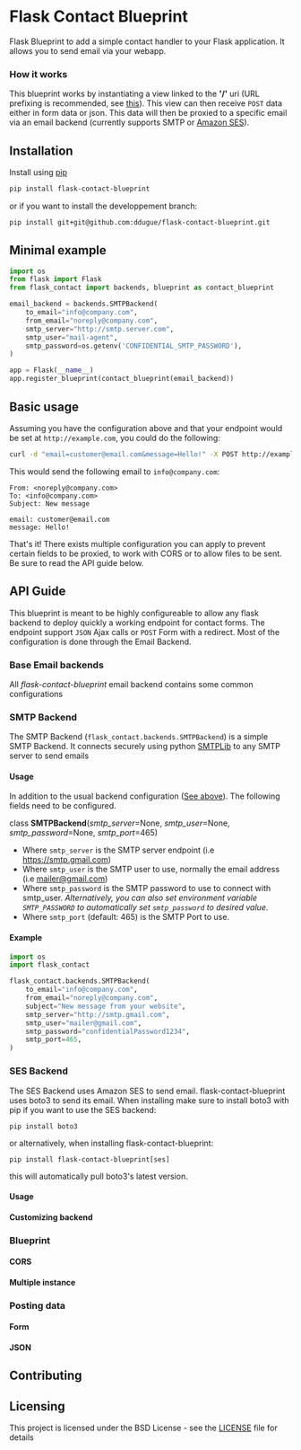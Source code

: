 # Flask Contact Blueprint
Flask Blueprint to add a simple contact handler to your Flask application. It allows you to send email via
your webapp.

### How it works
This blueprint works by instantiating a view linked to the **'/'** uri (URL prefixing is recommended, see [this](http://flask.pocoo.org/docs/latest/blueprints/#registering-blueprints)). This view can then receive `POST` data either in form data or json. This data
will then be proxied to a specific email via an email backend (currently supports SMTP or [Amazon SES](https://aws.amazon.com/ses/)).

## Installation
Install using [pip](https://pip.pypa.io/en/stable/installing/)

```bash
pip install flask-contact-blueprint
```

or if you want to install the developpement branch:

```bash
pip install git+git@github.com:ddugue/flask-contact-blueprint.git
```

## Minimal example
```python
import os
from flask import Flask
from flask_contact import backends, blueprint as contact_blueprint

email_backend = backends.SMTPBackend(
    to_email="info@company.com",
    from_email="noreply@company.com",
    smtp_server="http://smtp.server.com",
    smtp_user="mail-agent",
    smtp_password=os.getenv('CONFIDENTIAL_SMTP_PASSWORD'),
)

app = Flask(__name__)
app.register_blueprint(contact_blueprint(email_backend))
```

## Basic usage
Assuming you have the configuration above and that your endpoint would be set at `http://example.com`, you could do the following:
```bash
curl -d "email=customer@email.com&message=Hello!" -X POST http://example.com/
```

This would send the following email to `info@company.com`:
```
From: <noreply@company.com>
To: <info@company.com>
Subject: New message

email: customer@email.com
message: Hello!
```

That's it! There exists multiple configuration you can apply to prevent certain fields to be proxied, to work with CORS or to allow files to be sent. Be sure to read the API guide below.


## API Guide
This blueprint is meant to be highly configureable to allow any flask backend to deploy quickly a working endpoint for contact
forms. The endpoint support `JSON` Ajax calls or `POST` Form with a redirect. Most of the configuration is done through the Email Backend.

### <a name="baseemail"></a>Base Email backends
All *flask-contact-blueprint* email backend contains some common configurations

### SMTP Backend
The SMTP Backend (`flask_contact.backends.SMTPBackend`) is a simple SMTP Backend. It connects securely using python [SMTPLib](https://docs.python.org/3/library/smtplib.html) to any SMTP server to send emails
#### Usage
In addition to the usual backend configuration ([See above](#baseemail)). The following fields need to be configured.

class __SMTPBackend__(*smtp_server*=None, *smtp_user*=None, *smtp_password*=None, *smtp_port*=465)
* Where `smtp_server` is the SMTP server endpoint (i.e https://smtp.gmail.com)
* Where `smtp_user` is the SMTP user to use, normally the email address (i.e mailer@gmail.com)
* Where `smtp_password` is the SMTP password to use to connect with smtp\_user. *Alternatively, you can also set environment variable `SMTP_PASSWORD` to automatically set `smtp_password` to desired value*.
* Where `smtp_port` (default: 465) is the SMTP Port to use.

#### Example
```python
import os
import flask_contact

flask_contact.backends.SMTPBackend(
    to_email="info@company.com",
    from_email="noreply@company.com",
    subject="New message from your website",
    smtp_server="http://smtp.gmail.com",
    smtp_user="mailer@gmail.com",
    smtp_password="confidentialPassword1234",
    smtp_port=465,
)
```
### SES Backend
The SES Backend uses Amazon SES to send email. flask-contact-blueprint uses boto3 to send its email. When
installing make sure to install boto3 with pip if you want to use the SES backend:
```
pip install boto3
```
or alternatively, when installing flask-contact-blueprint:
```
pip install flask-contact-blueprint[ses]
```
this will automatically pull boto3's latest version.
#### Usage
#### Customizing backend
### Blueprint
#### CORS
#### Multiple instance
### Posting data
#### Form
#### JSON

## Contributing

## Licensing
This project is licensed under the BSD License - see the [LICENSE](LICENSE) file for details
